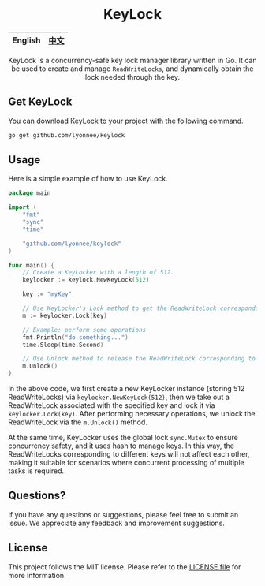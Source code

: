 <div align="center">
</br>

# KeyLock

| English | [中文](README.md) |
| --- | --- |

KeyLock is a concurrency-safe key lock manager library written in Go. It can be used to create and manage `ReadWriteLocks`, and dynamically obtain the lock needed through the key.

</div>

## Get KeyLock

You can download KeyLock to your project with the following command.

```bash
go get github.com/lyonnee/keylock
```

## Usage

Here is a simple example of how to use KeyLock.

```go
package main

import (
	"fmt"
	"sync"
	"time"

	"github.com/lyonnee/keylock"
)

func main() {
    // Create a KeyLocker with a length of 512.
	keylocker := keylock.NewKeyLock(512)

    key := "myKey"

    // Use KeyLocker's Lock method to get the ReadWriteLock corresponding to the key and lock it
	m := keylocker.Lock(key)

    // Example: perform some operations
    fmt.Println("do something...")
    time.Sleep(time.Second)

    // Use Unlock method to release the ReadWriteLock corresponding to the key
	m.Unlock()
}
```

In the above code, we first create a new KeyLocker instance (storing 512 ReadWriteLocks) via `keylocker.NewKeyLock(512)`, then we take out a ReadWriteLock associated with the specified key and lock it via `keylocker.Lock(key)`. After performing necessary operations, we unlock the ReadWriteLock via the `m.Unlock()` method.

At the same time, KeyLocker uses the global lock `sync.Mutex` to ensure concurrency safety, and it uses hash to manage keys. In this way, the ReadWriteLocks corresponding to different keys will not affect each other, making it suitable for scenarios where concurrent processing of multiple tasks is required.

## Questions?

If you have any questions or suggestions, please feel free to submit an issue. We appreciate any feedback and improvement suggestions.

## License

This project follows the MIT license. Please refer to the [LICENSE file](./LICENSE) for more information.